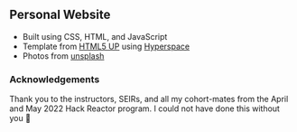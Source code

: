## Personal Website

- Built using CSS, HTML, and JavaScript
- Template from [HTML5 UP](https://html5up.net/) using [Hyperspace](https://html5up.net/hyperspace)
- Photos from [unsplash](https://unsplash.com/collections/1339119/mac-wallpapers)

### Acknowledgements
Thank you to the instructors, SEIRs, and all my cohort-mates from the April and May 2022 Hack Reactor program. I could not have done this without you 💙


